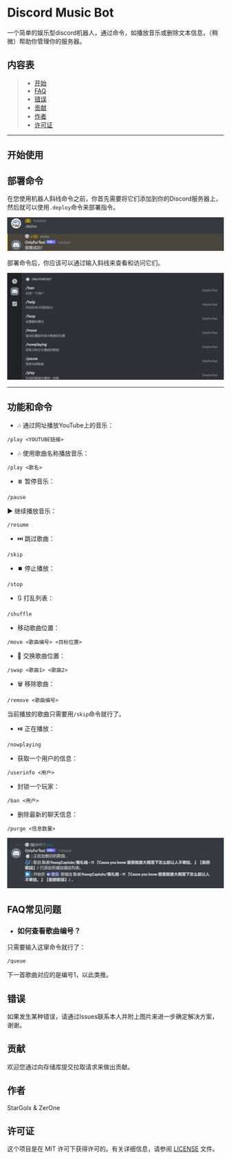 # Discord Music Bot

一个简单的娱乐型discord机器人，通过命令，如播放音乐或删除文本信息，（稍微）帮助你管理你的服务器。

## 内容表

>* [开始](#开始使用)
>* [FAQ](#FAQ常见问题)
>* [错误](#错误)
>* [贡献](#贡献)
>* [作者](#作者)
>* [许可证](#许可证)

---

## 开始使用

## 部署命令

在您使用机器人斜线命令之前，你首先需要将它们添加到你的Discord服务器上，然后就可以使用`.deploy`命令来部署指令。

![deploy-cmds.png](./assets/deploy-cmds.png)

部署命令后，你应该可以通过输入斜线来查看和访问它们。

![cmds.png](./assets/cmds.png)

---

## 功能和命令

* 🎶 通过网址播放YouTube上的音乐：

```
/play <YOUTUBE链接>
```

* 🎶 使用歌曲名称播放音乐：

```
/play <歌名>
```

* ⏸️ 暂停音乐：

```
/pause
```

▶️ 继续播放音乐：

```
/resume
```

* ⏭️ 跳过歌曲：

```
/skip
```

* ⏹️ 停止播放：

```
/stop
```

* 🔃 打乱列表：

```
/shuffle
```

* 移动歌曲位置：

```
/move <歌曲编号> <目标位置>
```

* 🔄️ 交换歌曲位置：

```
/swap <歌曲1> <歌曲2>
```

* 🗑️ 移除歌曲：

```
/remove <歌曲编号>
```

当前播放的歌曲只需要用`/skip`命令就行了。

* ⏯️ 正在播放：

```
/nowplaying
```

* 获取一个用户的信息：

```
/userinfo <用户>
```

* 封锁一个玩家：

```
/ban <用户>
```

* 删除最新的聊天信息：

```
/purge <信息数量>
```

![playing_song.png](./assets/playing_song.png)

## FAQ常见问题

* ### 如何查看歌曲编号？

只需要输入这窜命令就行了：

```
/queue
```

下一首歌曲对应的是编号1，以此类推。

## 错误

如果发生某种错误，请通过Issues联系本人并附上图片来进一步确定解决方案，谢谢。

## 贡献

欢迎您通过向存储库提交拉取请求来做出贡献。

## 作者

StarGolx & ZerOne

## 许可证

这个项目是在 MIT 许可下获得许可的。有关详细信息，请参阅 [LICENSE](LICENSE) 文件。
